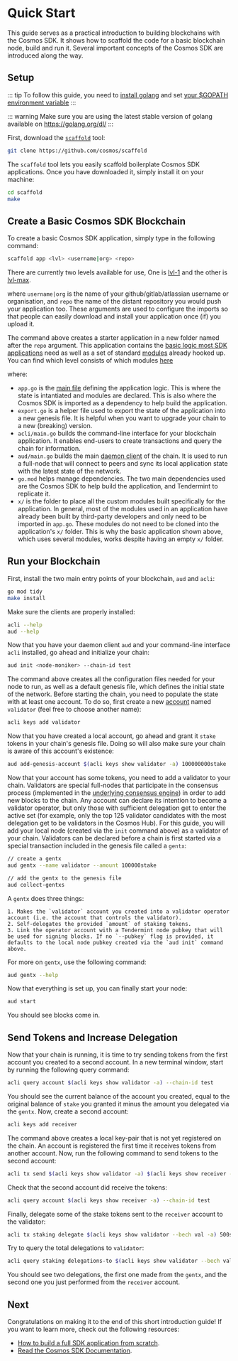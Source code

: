 # Quick Start

This guide serves as a practical introduction to building blockchains with the Cosmos SDK. It shows how to scaffold the code for a basic blockchain node, build and run it. Several important concepts of the Cosmos SDK are introduced along the way.

## Setup

::: tip
To follow this guide, you need to [install golang](https://golang.org/doc/install) and set [your \$GOPATH environment variable](https://golang.org/doc/code.html#GOPATH)
:::

::: warning
Make sure you are using the latest stable version of golang available on https://golang.org/dl/
:::

First, download the [`scaffold`](https://github.com/cosmos/scaffold) tool:

```bash
git clone https://github.com/cosmos/scaffold
```

The `scaffold` tool lets you easily scaffold boilerplate Cosmos SDK applications. Once you have downloaded it, simply install it on your machine:

```bash
cd scaffold
make
```

## Create a Basic Cosmos SDK Blockchain

To create a basic Cosmos SDK application, simply type in the following command:

```bash
scaffold app <lvl> <username|org> <repo>
```

There are currently two levels available for use, One is [lvl-1](https://github.com/cosmos/scaffold/blob/master/docs/lvl-1.md) and the other is [lvl-max](https://github.com/cosmos/scaffold/blob/master/docs/lvl-max.md).

where `username|org` is the name of your github/gitlab/atlassian username or organisation, and `repo` the name of the distant repository you would push your application too. These arguments are used to configure the imports so that people can easily download and install your application once (if) you upload it.

The command above creates a starter application in a new folder named after the `repo` argument. This application contains the [basic logic most SDK applications](../intro/sdk-app-architecture.md) need as well as a set of standard [modules](../building-modules/intro.md) already hooked up. You can find which level consists of which modules [here](https://github.com/cosmos/scaffold/blob/master/docs/app.md)

where:

- `app.go` is the [main file](../basics/app-anatomy.md#core-application-file) defining the application logic. This is where the state is intantiated and modules are declared. This is also where the Cosmos SDK is imported as a dependency to help build the application.
- `export.go` is a helper file used to export the state of the application into a new genesis file. It is helpful when you want to upgrade your chain to a new (breaking) version.
- `acli/main.go` builds the command-line interface for your blockchain application. It enables end-users to create transactions and query the chain for information.
- `aud/main.go` builds the main [daemon client](../basics/app-anatomy.md#node-client) of the chain. It is used to run a full-node that will connect to peers and sync its local application state with the latest state of the network.
- `go.mod` helps manage dependencies. The two main dependencies used are the Cosmos SDK to help build the application, and Tendermint to replicate it.
- `x/` is the folder to place all the custom modules built specifically for the application. In general, most of the modules used in an application have already been built by third-party developers and only need to be imported in `app.go`. These modules do not need to be cloned into the application's `x/` folder. This is why the basic application shown above, which uses several modules, works despite having an empty `x/` folder.

## Run your Blockchain

First, install the two main entry points of your blockchain, `aud` and `acli`:

```bash
go mod tidy
make install
```

Make sure the clients are properly installed:

```bash
acli --help
aud --help
```

Now that you have your daemon client `aud` and your command-line interface `acli` installed, go ahead and initialize your chain:

```bash
aud init <node-moniker> --chain-id test
```

The command above creates all the configuration files needed for your node to run, as well as a default genesis file, which defines the initial state of the network. Before starting the chain, you need to populate the state with at least one account. To do so, first create a new [account](../basics/accounts.md) named `validator` (feel free to choose another name):

```bash
acli keys add validator
```

Now that you have created a local account, go ahead and grant it `stake` tokens in your chain's genesis file. Doing so will also make sure your chain is aware of this account's existence:

```bash
aud add-genesis-account $(acli keys show validator -a) 100000000stake
```

Now that your account has some tokens, you need to add a validator to your chain. Validators are special full-nodes that participate in the consensus process (implemented in the [underlying consensus engine](../intro/sdk-app-architecture.md#tendermint)) in order to add new blocks to the chain. Any account can declare its intention to become a validator operator, but only those with sufficient delegation get to enter the active set (for example, only the top 125 validator candidates with the most delegation get to be validators in the Cosmos Hub). For this guide, you will add your local node (created via the `init` command above) as a validator of your chain. Validators can be declared before a chain is first started via a special transaction included in the genesis file called a `gentx`:

```bash
// create a gentx
aud gentx --name validator --amount 100000stake

// add the gentx to the genesis file
aud collect-gentxs
```

A `gentx` does three things:

    1. Makes the `validator` account you created into a validator operator account (i.e. the account that controls the validator).
    2. Self-delegates the provided `amount` of staking tokens.
    3. Link the operator account with a Tendermint node pubkey that will be used for signing blocks. If no `--pubkey` flag is provided, it defaults to the local node pubkey created via the `aud init` command above.

For more on `gentx`, use the following command:

```bash
aud gentx --help
```

Now that everything is set up, you can finally start your node:

```bash
aud start
```

You should see blocks come in.

## Send Tokens and Increase Delegation

Now that your chain is running, it is time to try sending tokens from the first account you created to a second account. In a new terminal window, start by running the following query command:

```bash
acli query account $(acli keys show validator -a) --chain-id test
```

You should see the current balance of the account you created, equal to the original balance of `stake` you granted it minus the amount you delegated via the `gentx`. Now, create a second account:

```bash
acli keys add receiver
```

The command above creates a local key-pair that is not yet registered on the chain. An account is registered the first time it receives tokens from another account. Now, run the following command to send tokens to the second account:

```bash
acli tx send $(acli keys show validator -a) $(acli keys show receiver -a) 1000stake --chain-id test
```

Check that the second account did receive the tokens:

```bash
acli query account $(acli keys show receiver -a) --chain-id test
```

Finally, delegate some of the stake tokens sent to the `receiver` account to the validator:

```bash
acli tx staking delegate $(acli keys show validator --bech val -a) 500stake --from receiver --chain-id test
```

Try to query the total delegations to `validator`:

```bash
acli query staking delegations-to $(acli keys show validator --bech val -a) --chain-id test
```

You should see two delegations, the first one made from the `gentx`, and the second one you just performed from the `receiver` account.

## Next

Congratulations on making it to the end of this short introduction guide! If you want to learn more, check out the following resources:

- [How to build a full SDK application from scratch](https://tutorials.cosmos.network/nameservice/tutorial/00-intro.html).
- [Read the Cosmos SDK Documentation](../intro/overview.md).

